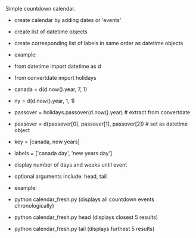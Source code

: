 Simple countdown calendar.
- create calendar by adding dates or 'events'
-   create list of datetime objects
-   create corresponding list of labels in same order as datetime objects

- example:
-   from datetime import datetime as d
-   from convertdate import holidays

-   canada = d(d.now().year, 7, 1)
-   ny = d(d.now().year, 1, 1)

-   passover = holidays.passover(d.now().year) # extract from convertdate
-   passover = d(passover[0], passover[1], passover[2]) # set as datetime object

-   key = [canada, new years]
-   labels = ['canada day', 'new years day']

- display number of days and weeks until event
- optional arguments include: head, tail
- example:
- 	python calendar_fresh.py (displays all countdown events chronologically)
-	python calendar_fresh.py head (displays closest 5 results)
-	python calendar_fresh.py tail (displays furthest 5 results)
